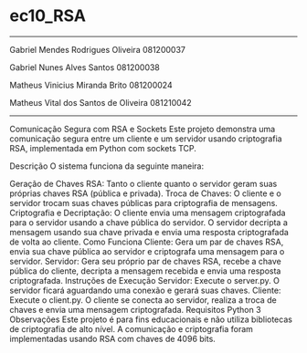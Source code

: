 # ec10_RSA

---

Gabriel Mendes Rodrigues Oliveira        081200037

Gabriel Nunes Alves Santos               081200038

Matheus Vinicius Miranda Brito           081200024

Matheus Vital dos Santos de Oliveira     081210042

---

Comunicação Segura com RSA e Sockets
Este projeto demonstra uma comunicação segura entre um cliente e um servidor usando criptografia RSA, implementada em Python com sockets TCP.

Descrição
O sistema funciona da seguinte maneira:

Geração de Chaves RSA: Tanto o cliente quanto o servidor geram suas próprias chaves RSA (pública e privada).
Troca de Chaves: O cliente e o servidor trocam suas chaves públicas para criptografia de mensagens.
Criptografia e Decriptação: O cliente envia uma mensagem criptografada para o servidor usando a chave pública do servidor. O servidor decripta a mensagem usando sua chave privada e envia uma resposta criptografada de volta ao cliente.
Como Funciona
Cliente: Gera um par de chaves RSA, envia sua chave pública ao servidor e criptografa uma mensagem para o servidor.
Servidor: Gera seu próprio par de chaves RSA, recebe a chave pública do cliente, decripta a mensagem recebida e envia uma resposta criptografada.
Instruções de Execução
Servidor: Execute o server.py. O servidor ficará aguardando uma conexão e gerará suas chaves.
Cliente: Execute o client.py. O cliente se conecta ao servidor, realiza a troca de chaves e envia uma mensagem criptografada.
Requisitos
Python 3
Observações
Este projeto é para fins educacionais e não utiliza bibliotecas de criptografia de alto nível.
A comunicação e criptografia foram implementadas usando RSA com chaves de 4096 bits.
